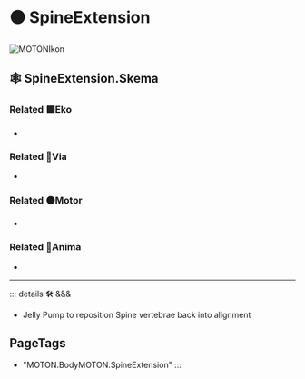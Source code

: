 # 🟠 <motor>SpineExtension</motor>

![MOTONIkon](/BetaIkon/MOTONs_Ikon.png)

## 🕸 SpineExtension.Skema

### Related 🟩<ekos>Eko</ekos>

-

### Related 🔻<via>Via</via>

-

### Related 🟠<motor>Motor</motor>

-

### Related 💜<anima>Anima</anima>

-

---

<!-- =================================================== -->
<!-- =================================================== -->
<!-- =================================================== -->
<!-- =================================================== -->
<!-- =================================================== -->
::: details 🛠 <dev>&&&</dev>

- Jelly Pump to reposition Spine vertebrae back into alignment

<h2>PageTags</h2>

- "MOTON.BodyMOTON.SpineExtension"
:::
